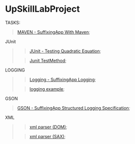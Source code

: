 # UpSkillLabProject
   
   TASKS:
   
> [MAVEN - SuffixingApp With Maven](https://github.com/lipik75/JsonProject/tree/master/src/main/java/superheroes);
>
   JUnit
>> [JUnit - Testing Quadratic Equation](https://github.com/lipik75/JsonProject/tree/master/src/main/java/junit);
> 
>>[Junit TestMethod](https://github.com/lipik75/JsonProject/blob/master/src/test/java/TestSolve.java);
>
   LOGGING
>>[Logging - SuffixingApp Logging](https://github.com/lipik75/JsonProject/blob/master/src/main/java/superheroes/HeroesMain.java);
> 
>>[logging example](https://github.com/lipik75/JsonProject/blob/master/src/main/java/logging/LoggerMain.java);
>
   GSON
> [GSON - SuffixingApp Structured Logging Specification](https://github.com/lipik75/JsonProject/tree/master/src/main/java/person);
>
   XML
>>[xml parser (DOM)](https://github.com/lipik75/UpSkillLabProject/tree/master/src/main/java/xml/dom);
>
>>[xml parser (SAX)](https://github.com/lipik75/UpSkillLabProject/tree/master/src/main/java/xml/sax);
>
